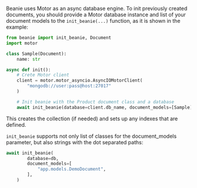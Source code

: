 Beanie uses Motor as an async database engine. To init previously created documents, you should provide a Motor database instance and list of your document models to the `init_beanie(...)` function, as it is shown in the example:
```python
from beanie import init_beanie, Document
import motor

class Sample(Document):
    name: str

async def init():
    # Crete Motor client
    client = motor.motor_asyncio.AsyncIOMotorClient(
        "mongodb://user:pass@host:27017"
    )

    # Init beanie with the Product document class and a database
    await init_beanie(database=client.db_name, document_models=[Sample])
```

This creates the collection (if needed) and sets up any indexes that are defined.


`init_beanie` supports not only list of classes for the document_models parameter, but also strings with the dot separated paths:

```python
await init_beanie(
        database=db,
        document_models=[
            "app.models.DemoDocument",
        ],
    )
```

